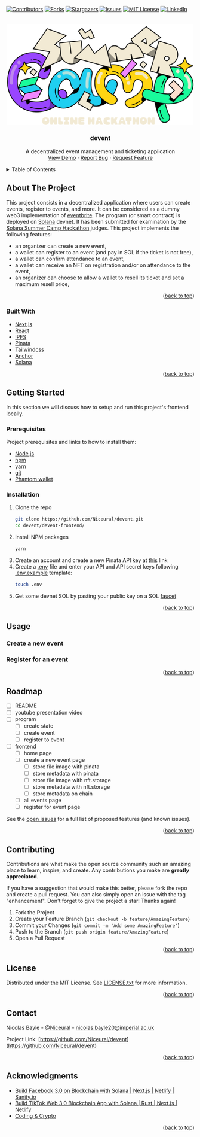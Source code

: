 <!-- Improved compatibility of back to top link: See: https://github.com/othneildrew/Best-README-Template/pull/73 -->

<a name="readme-top"></a>

<!--
*** Thanks for checking out the Best-README-Template. If you have a suggestion
*** that would make this better, please fork the repo and create a pull request
*** or simply open an issue with the tag "enhancement".
*** Don't forget to give the project a star!
*** Thanks again! Now go create something AMAZING! :D
-->

<!-- PROJECT SHIELDS -->
<!--
*** I'm using markdown "reference style" links for readability.
*** Reference links are enclosed in brackets [ ] instead of parentheses ( ).
*** See the bottom of this document for the declaration of the reference variables
*** for contributors-url, forks-url, etc. This is an optional, concise syntax you may use.
*** https://www.markdownguide.org/basic-syntax/#reference-style-links
-->

[![Contributors][contributors-shield]][contributors-url]
[![Forks][forks-shield]][forks-url]
[![Stargazers][stars-shield]][stars-url]
[![Issues][issues-shield]][issues-url]
[![MIT License][license-shield]][license-url]
[![LinkedIn][linkedin-shield]][linkedin-url]

<!-- PROJECT LOGO -->
<br />
<div align="center">
  <a href="https://solana.com/summercamp">
    <img src="images/solana-hackathon.svg" alt="Logo" width="500">
  </a>

<h3 align="center">devent</h3>

  <p align="center">
    A decentralized event management and ticketing application
    <!-- <br />
    <a href="https://github.com/Niceural/devent"><strong>Explore the docs »</strong></a>
    <br /> -->
    <br />
    <a href="https://youtube.com/">View Demo</a>
    ·
    <a href="https://github.com/Niceural/devent/issues">Report Bug</a>
    ·
    <a href="https://github.com/Niceural/devent/issues">Request Feature</a>
  </p>
</div>

<!-- TABLE OF CONTENTS -->
<details>
  <summary>Table of Contents</summary>
  <ol>
    <li>
      <a href="#about-the-project">About The Project</a>
      <ul>
        <li><a href="#built-with">Built With</a></li>
      </ul>
    </li>
    <li>
      <a href="#getting-started">Getting Started</a>
      <ul>
        <li><a href="#prerequisites">Prerequisites</a></li>
        <li><a href="#installation">Installation</a></li>
      </ul>
    </li>
    <li><a href="#usage">Usage</a>
      <ul>
        <li><a href="#create-a-new-event">Create a new event</a></li>
        <li><a href="#register-for-an-event">Register for an event</a></li>
      </ul> 
    </li>
    <li><a href="#roadmap">Roadmap</a></li>
    <li><a href="#contributing">Contributing</a></li>
    <li><a href="#license">License</a></li>
    <li><a href="#contact">Contact</a></li>
    <li><a href="#acknowledgments">Acknowledgments</a></li>
  </ol>
</details>

<!-- ABOUT THE PROJECT -->

## About The Project

<!-- screenshots -->

This project consists in a decentralized application where users can create events, register to events, and more. It can be considered as a dummy web3 implementation of [eventbrite](https://www.eventbrite.co.uk/). The program (or smart contract) is deployed on [Solana](https://solana.com/) devnet. It has been submitted for examination by the [Solana Summer Camp Hackathon](https://solana.com/summercamp) judges. This project implements the following features:

- an organizer can create a new event,
- a wallet can register to an event (and pay in SOL if the ticket is not free),
- a wallet can confirm attendance to an event,
- a wallet can receive an NFT on registration and/or on attendance to the event,
- an organizer can choose to allow a wallet to resell its ticket and set a maximum resell price,

<p align="right">(<a href="#readme-top">back to top</a>)</p>

### Built With

- [Next.js](https://nextjs.org/)
- [React](https://reactjs.org/)
- [IPFS](https://ipfs.tech/)
- [Pinata](https://www.pinata.cloud/)
- [Tailwindcss](https://tailwindcss.com/)
- [Anchor](https://www.anchor-lang.com/)
- [Solana](https://solana.com/)

<p align="right">(<a href="#readme-top">back to top</a>)</p>

<!-- GETTING STARTED -->

## Getting Started

In this section we will discuss how to setup and run this project's frontend locally.

### Prerequisites

Project prerequisites and links to how to install them:

- [Node.js](https://nodejs.org/en/download/)
- [npm](https://docs.npmjs.com/downloading-and-installing-node-js-and-npm)
- [yarn](https://classic.yarnpkg.com/en/docs/install#debian-stable)
- [git](https://git-scm.com/downloads)
- [Phantom wallet](https://phantom.app/)

### Installation

1. Clone the repo
   ```sh
   git clone https://github.com/Niceural/devent.git
   cd devent/devent-frontend/
   ```
2. Install NPM packages
   ```sh
   yarn
   ```
3. Create an account and create a new Pinata API key at [this](https://app.pinata.cloud/keys) link
4. Create a [.env](./devent-frontend/.env) file and enter your API and API secret keys following [.env.example](./devent-frontend/.env.example) template:
   ```sh
   touch .env
   ```
5. Get some devnet SOL by pasting your public key on a SOL [faucet](https://solfaucet.com/)

<p align="right">(<a href="#readme-top">back to top</a>)</p>

<!-- USAGE EXAMPLES -->

## Usage

### Create a new event

### Register for an event

<p align="right">(<a href="#readme-top">back to top</a>)</p>

<!-- ROADMAP -->

## Roadmap

- [ ] README
- [ ] youtube presentation video
- [ ] program
  - [ ] create state
  - [ ] create event
  - [ ] register to event
- [ ] frontend
  - [ ] home page
  - [ ] create a new event page
    - [ ] store file image with pinata
    - [ ] store metadata with pinata
    - [ ] store file image with nft.storage
    - [ ] store metadata with nft.storage
    - [ ] store metadata on chain
  - [ ] all events page
  - [ ] register for event page

See the [open issues](https://github.com/Niceural/devent/issues) for a full list of proposed features (and known issues).

<p align="right">(<a href="#readme-top">back to top</a>)</p>

<!-- CONTRIBUTING -->

## Contributing

Contributions are what make the open source community such an amazing place to learn, inspire, and create. Any contributions you make are **greatly appreciated**.

If you have a suggestion that would make this better, please fork the repo and create a pull request. You can also simply open an issue with the tag "enhancement".
Don't forget to give the project a star! Thanks again!

1. Fork the Project
2. Create your Feature Branch (`git checkout -b feature/AmazingFeature`)
3. Commit your Changes (`git commit -m 'Add some AmazingFeature'`)
4. Push to the Branch (`git push origin feature/AmazingFeature`)
5. Open a Pull Request

<p align="right">(<a href="#readme-top">back to top</a>)</p>

<!-- LICENSE -->

## License

Distributed under the MIT License. See [LICENSE.txt](./LICENSE.txt) for more information.

<p align="right">(<a href="#readme-top">back to top</a>)</p>

<!-- CONTACT -->

## Contact

Nicolas Bayle - [@Niceural](https://twitter.com/Niceural) - nicolas.bayle20@imperial.ac.uk

Project Link: [https://github.com/Niceural/devent](https://github.com/Niceural/devent)

<p align="right">(<a href="#readme-top">back to top</a>)</p>

<!-- ACKNOWLEDGMENTS -->

## Acknowledgments

- [Build Facebook 3.0 on Blockchain with Solana | Next.js | Netlify | Sanity.io](https://youtu.be/8v5lFscLPRY)
- [Build TikTok Web 3.0 Blockchain App with Solana | Rust | Next.js | Netlify](https://youtu.be/qIGs3XWybgU)
- [Coding & Crypto](https://www.youtube.com/c/CodingCrypto)

<p align="right">(<a href="#readme-top">back to top</a>)</p>

<!-- MARKDOWN LINKS & IMAGES -->
<!-- https://www.markdownguide.org/basic-syntax/#reference-style-links -->

[contributors-shield]: https://img.shields.io/github/contributors/Niceural/devent.svg?style=for-the-badge
[contributors-url]: https://github.com/Niceural/devent/graphs/contributors
[forks-shield]: https://img.shields.io/github/forks/Niceural/devent.svg?style=for-the-badge
[forks-url]: https://github.com/Niceural/devent/network/members
[stars-shield]: https://img.shields.io/github/stars/Niceural/devent.svg?style=for-the-badge
[stars-url]: https://github.com/Niceural/devent/stargazers
[issues-shield]: https://img.shields.io/github/issues/Niceural/devent.svg?style=for-the-badge
[issues-url]: https://github.com/Niceural/devent/issues
[license-shield]: https://img.shields.io/github/license/Niceural/devent.svg?style=for-the-badge
[license-url]: https://github.com/Niceural/devent/blob/master/LICENSE.txt
[linkedin-shield]: https://img.shields.io/badge/-LinkedIn-black.svg?style=for-the-badge&logo=linkedin&colorB=555
[linkedin-url]: https://linkedin.com/in/nicolas-bayle-558a21200
